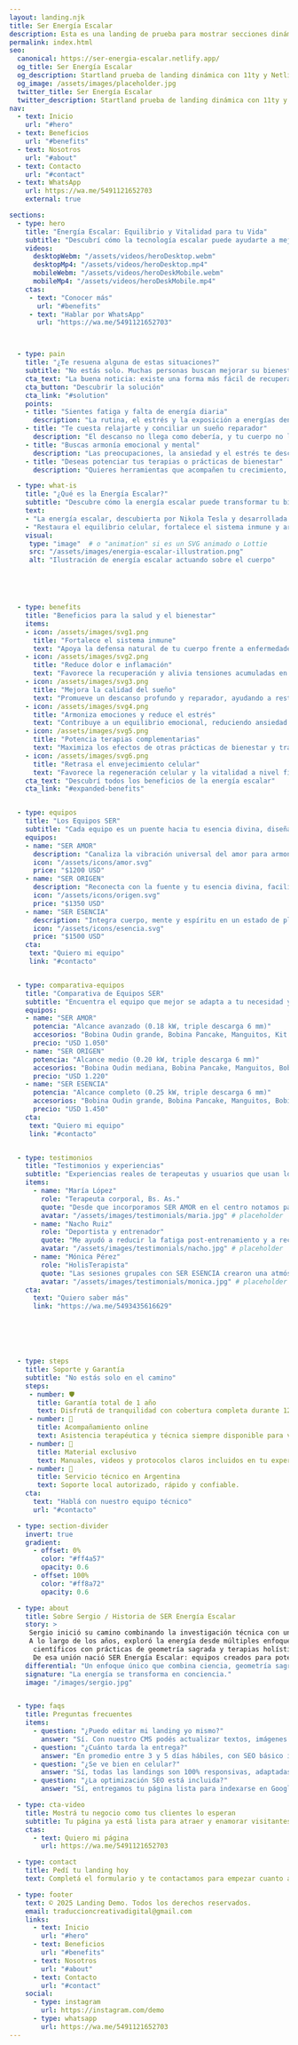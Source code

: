 ```yaml
---
layout: landing.njk
title: Ser Energía Escalar
description: Esta es una landing de prueba para mostrar secciones dinámicas.
permalink: index.html
seo:
  canonical: https://ser-energia-escalar.netlify.app/
  og_title: Ser Energía Escalar
  og_description: Startland prueba de landing dinámica con 11ty y Netlify CMS
  og_image: /assets/images/placeholder.jpg
  twitter_title: Ser Energía Escalar
  twitter_description: Startland prueba de landing dinámica con 11ty y Netlify CMS
nav:
  - text: Inicio
    url: "#hero"
  - text: Beneficios
    url: "#benefits"
  - text: Nosotros
    url: "#about"
  - text: Contacto
    url: "#contact"
  - text: WhatsApp
    url: https://wa.me/5491121652703
    external: true

sections:
  - type: hero
    title: "Energía Escalar: Equilibrio y Vitalidad para tu Vida"
    subtitle: "Descubrí cómo la tecnología escalar puede ayudarte a mejorar tu bienestar físico, mental y emocional."
    videos:
      desktopWebm: "/assets/videos/heroDesktop.webm"
      desktopMp4: "/assets/videos/heroDesktop.mp4"
      mobileWebm: "/assets/videos/heroDeskMobile.webm"
      mobileMp4: "/assets/videos/heroDeskMobile.mp4"
    ctas:
     - text: "Conocer más"
       url: "#benefits"
     - text: "Hablar por WhatsApp"
       url: "https://wa.me/5491121652703"



  - type: pain
    title: "¿Te resuena alguna de estas situaciones?"
    subtitle: "No estás solo. Muchas personas buscan mejorar su bienestar y calidad de vida."
    cta_text: "La buena noticia: existe una forma más fácil de recuperar tu equilibrio y bienestar."
    cta_button: "Descubrir la solución"
    cta_link: "#solution"
    points:
    - title: "Sientes fatiga y falta de energía diaria"
      description: "La rutina, el estrés y la exposición a energías densas afectan tu vitalidad."
    - title: "Te cuesta relajarte y conciliar un sueño reparador"
      description: "El descanso no llega como debería, y tu cuerpo no logra recuperarse completamente."
    - title: "Buscas armonía emocional y mental"
      description: "Las preocupaciones, la ansiedad y el estrés te desconectan de tu bienestar natural."
    - title: "Deseas potenciar tus terapias o prácticas de bienestar"
      description: "Quieres herramientas que acompañen tu crecimiento, salud y equilibrio de manera integral."

  - type: what-is
    title: "¿Qué es la Energía Escalar?"
    subtitle: "Descubre cómo la energía escalar puede transformar tu bienestar de manera integral."
    text:
    - "La energía escalar, descubierta por Nikola Tesla y desarrollada por científicos actuales, trabaja en el campo cuántico del cuerpo."
    - "Restaura el equilibrio celular, fortalece el sistema inmune y armoniza emociones, conectándote con la frecuencia natural de la Tierra."
    visual:
     type: "image"  # o "animation" si es un SVG animado o Lottie
     src: "/assets/images/energia-escalar-illustration.png"
     alt: "Ilustración de energía escalar actuando sobre el cuerpo"





  - type: benefits
    title: "Beneficios para la salud y el bienestar"
    items:
    - icon: /assets/images/svg1.png
      title: "Fortalece el sistema inmune"
      text: "Apoya la defensa natural de tu cuerpo frente a enfermedades y agentes externos."
    - icon: /assets/images/svg2.png
      title: "Reduce dolor e inflamación"
      text: "Favorece la recuperación y alivia tensiones acumuladas en músculos y articulaciones."
    - icon: /assets/images/svg3.png
      title: "Mejora la calidad del sueño"
      text: "Promueve un descanso profundo y reparador, ayudando a restaurar energía y vitalidad."
    - icon: /assets/images/svg4.png
      title: "Armoniza emociones y reduce el estrés"
      text: "Contribuye a un equilibrio emocional, reduciendo ansiedad y tensiones cotidianas."
    - icon: /assets/images/svg5.png
      title: "Potencia terapias complementarias"
      text: "Maximiza los efectos de otras prácticas de bienestar y tratamientos holísticos."
    - icon: /assets/images/svg6.png
      title: "Retrasa el envejecimiento celular"
      text: "Favorece la regeneración celular y la vitalidad a nivel físico y mental."
    cta_text: "Descubrí todos los beneficios de la energía escalar"
    cta_link: "#expanded-benefits"


  - type: equipos
    title: "Los Equipos SER"
    subtitle: "Cada equipo es un puente hacia tu esencia divina, diseñado para elevar tu vibración y armonizar cuerpo, mente y espíritu."
    equipos:
    - name: "SER AMOR"
      description: "Canaliza la vibración universal del amor para armonizar tus emociones, potenciar tus relaciones y cultivar paz interior. Ideal para quienes desean conectar con su energía afectiva, mejorar la comunicación y crear armonía en su entorno. Su acción suave pero profunda ayuda a equilibrar el corazón y elevar la frecuencia emocional."
      icon: "/assets/icons/amor.svg"
      price: "$1200 USD"
    - name: "SER ORIGEN"
      description: "Reconecta con la fuente y tu esencia divina, facilitando claridad mental, propósito y equilibrio profundo. Perfecto para quienes buscan reencontrarse con su autenticidad, alinear sus decisiones con su verdadera misión y despertar la conciencia espiritual en la vida diaria."
      icon: "/assets/icons/origen.svg"
      price: "$1350 USD"
    - name: "SER ESENCIA"
      description: "Integra cuerpo, mente y espíritu en un estado de plenitud, expandiendo la conciencia y fortaleciendo el bienestar integral. Diseñado para quienes quieren vivir en coherencia con su esencia, potenciar la energía vital y equilibrar todos los niveles del ser: físico, emocional y espiritual."
      icon: "/assets/icons/esencia.svg"
      price: "$1500 USD"
    cta:
     text: "Quiero mi equipo"
     link: "#contacto"


  - type: comparativa-equipos
    title: "Comparativa de Equipos SER"
    subtitle: "Encuentra el equipo que mejor se adapta a tu necesidad y nivel de expansión."
    equipos:
    - name: "SER AMOR"
      potencia: "Alcance avanzado (0.18 kW, triple descarga 6 mm)"
      accesorios: "Bobina Oudin grande, Bobina Pancake, Manguitos, Kit alta frecuencia, Cables conductivos"
      precio: "USD 1.050"
    - name: "SER ORIGEN"
      potencia: "Alcance medio (0.20 kW, triple descarga 6 mm)"
      accesorios: "Bobina Oudin mediana, Bobina Pancake, Manguitos, Bobina Corona, Electrodo alta frecuencia, Cables, **Incluye visor**"
      precio: "USD 1.220"
    - name: "SER ESENCIA"
      potencia: "Alcance completo (0.25 kW, triple descarga 6 mm)"
      accesorios: "Bobina Oudin grande, Bobina Pancake, Manguitos, Bobina Corona, Kit alta frecuencia, Cables conductivos, Temporizador"
      precio: "USD 1.450"
    cta:
     text: "Quiero mi equipo"
     link: "#contacto"


  - type: testimonios
    title: "Testimonios y experiencias"
    subtitle: "Experiencias reales de terapeutas y usuarios que usan los equipos SER."
    items:
      - name: "María López"
        role: "Terapeuta corporal, Bs. As."
        quote: "Desde que incorporamos SER AMOR en el centro notamos pacientes con más energía y recuperación más rápida. Es una herramienta que potencia las terapias."
        avatar: "/assets/images/testimonials/maria.jpg" # placeholder
      - name: "Nacho Ruiz"
        role: "Deportista y entrenador"
        quote: "Me ayudó a reducir la fatiga post-entrenamiento y a recuperar mejor. Lo recomiendo para quienes buscan mejorar su vitalidad diaria."
        avatar: "/assets/images/testimonials/nacho.jpg" # placeholder
      - name: "Mónica Pérez"
        role: "HolisTerapista"
        quote: "Las sesiones grupales con SER ESENCIA crearon una atmósfera de paz profunda. Los pacientes hablan de más claridad y armonía emocional."
        avatar: "/assets/images/testimonials/monica.jpg" # placeholder
    cta:
      text: "Quiero saber más"
      link: "https://wa.me/5493435616629"






  - type: steps
    title: Soporte y Garantía
    subtitle: "No estás solo en el camino"
    steps:
     - number: 🛡️
       title: Garantía total de 1 año
       text: Disfrutá de tranquilidad con cobertura completa durante 12 meses.
     - number: 💬
       title: Acompañamiento online
       text: Asistencia terapéutica y técnica siempre disponible para vos.
     - number: 📘
       title: Material exclusivo
       text: Manuales, videos y protocolos claros incluidos en tu experiencia.
     - number: 🔧
       title: Servicio técnico en Argentina
       text: Soporte local autorizado, rápido y confiable.
    cta:
      text: "Hablá con nuestro equipo técnico"
      url: "#contacto"

  - type: section-divider
    invert: true
    gradient:
      - offset: 0%
        color: "#ff4a57"
        opacity: 0.6
      - offset: 100%
        color: "#ff8a72"
        opacity: 0.6

  - type: about
    title: Sobre Sergio / Historia de SER Energía Escalar
    story: >
     Sergio inició su camino combinando la investigación técnica con un profundo viaje espiritual. 
     A lo largo de los años, exploró la energía desde múltiples enfoques, integrando conocimientos 
      científicos con prácticas de geometría sagrada y terapias holísticas. 
      De esa unión nació SER Energía Escalar: equipos creados para potenciar la transformación personal.
    differential: "Un enfoque único que combina ciencia, geometría sagrada y acompañamiento humano."
    signature: "La energía se transforma en conciencia."
    image: "/images/sergio.jpg"


  - type: faqs
    title: Preguntas frecuentes
    items:
      - question: "¿Puedo editar mi landing yo mismo?"
        answer: "Sí. Con nuestro CMS podés actualizar textos, imágenes y secciones sin conocimientos técnicos."
      - question: "¿Cuánto tarda la entrega?"
        answer: "En promedio entre 3 y 5 días hábiles, con SEO básico incluido. Si necesitás urgencia, podemos agilizar el proceso."
      - question: "¿Se ve bien en celular?"
        answer: "Sí, todas las landings son 100% responsivas, adaptadas a cualquier dispositivo."
      - question: "¿La optimización SEO está incluida?"
        answer: "Sí, entregamos tu página lista para indexarse en Google y con métricas conectadas a Search Console."

  - type: cta-video
    title: Mostrá tu negocio como tus clientes lo esperan
    subtitle: Tu página ya está lista para atraer y enamorar visitantes.
    ctas:
      - text: Quiero mi página
        url: https://wa.me/5491121652703

  - type: contact
    title: Pedí tu landing hoy
    text: Completá el formulario y te contactamos para empezar cuanto antes.

  - type: footer
    text: © 2025 Landing Demo. Todos los derechos reservados.
    email: traduccioncreativadigital@gmail.com
    links:
      - text: Inicio
        url: "#hero"
      - text: Beneficios
        url: "#benefits"
      - text: Nosotros
        url: "#about"
      - text: Contacto
        url: "#contact"
    social:
      - type: instagram
        url: https://instagram.com/demo
      - type: whatsapp
        url: https://wa.me/5491121652703
---
```

